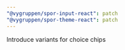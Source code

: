 ```yaml
---
"@vygruppen/spor-input-react": patch
"@vygruppen/spor-theme-react": patch
---
```


Introduce variants for choice chips
